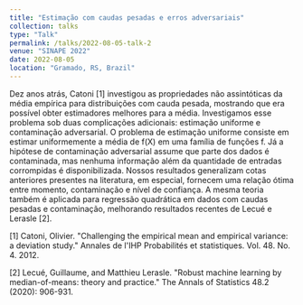 ```yaml
---
title: "Estimação com caudas pesadas e erros adversariais"
collection: talks
type: "Talk"
permalink: /talks/2022-08-05-talk-2
venue: "SINAPE 2022"
date: 2022-08-05
location: "Gramado, RS, Brazil"
---
```


Dez anos atrás, Catoni [1] investigou as propriedades não assintóticas da média empírica para distribuições com cauda pesada, mostrando que era possível obter estimadores melhores para a média. Investigamos esse problema sob duas complicações adicionais: estimação uniforme e contaminação adversarial. O problema de estimação uniforme consiste em estimar uniformemente a média de f(X) em uma família de funções f. Já a hipótese de contaminação adversarial assume que parte dos dados é contaminada, mas nenhuma informação além da quantidade de entradas corrompidas é disponibilizada. Nossos resultados generalizam cotas anteriores presentes na literatura, em especial, fornecem uma relação ótima entre momento, contaminação e nível de confiança. A mesma teoria também é aplicada para regressão quadrática em dados com caudas pesadas e contaminação, melhorando resultados recentes de Lecué e Lerasle [2]. 


[1] Catoni, Olivier. "Challenging the empirical mean and empirical variance: a deviation study." Annales de l'IHP Probabilités et statistiques. Vol. 48. No. 4. 2012.

[2] Lecué, Guillaume, and Matthieu Lerasle. "Robust machine learning by median-of-means: theory and practice." The Annals of Statistics 48.2 (2020): 906-931.